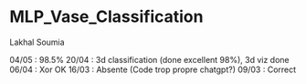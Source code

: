 # MLP_Vase_Classification

Lakhal Soumia

04/05 : 98.5%
20/04 : 3d classification (done excellent 98%), 3d viz done
06/04 : Xor OK
16/03 : Absente (Code trop propre chatgpt?)
09/03 : Correct
